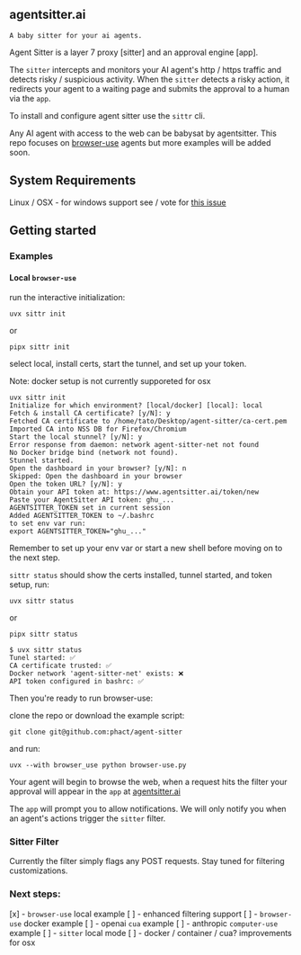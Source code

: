 ## agentsitter.ai

`A baby sitter for your ai agents.`

Agent Sitter is a layer 7 proxy [sitter] and an approval engine [app]. 

The `sitter` intercepts and monitors your AI agent's http / https traffic and detects risky / suspicious activity. When the `sitter` detects a risky action, it redirects your agent to a waiting page and submits the approval to a human via the `app`.

To install and configure agent sitter use the `sittr` cli.

Any AI agent with access to the web can be babysat by agentsitter. This repo focuses on [browser-use](https://github.com/browser-use/browser-use/) agents but more examples will be added soon.

## System Requirements

Linux / OSX - for windows support see / vote for [this issue](https://github.com/phact/agent-sitter/issues)


## Getting started

### Examples

#### Local `browser-use`

run the interactive initialization:

    uvx sittr init

or

    pipx sittr init


select local, install certs, start the tunnel, and set up your token.

Note: docker setup is not currently supporeted for osx

```
uvx sittr init
Initialize for which environment? [local/docker] [local]: local
Fetch & install CA certificate? [y/N]: y
Fetched CA certificate to /home/tato/Desktop/agent-sitter/ca-cert.pem
Imported CA into NSS DB for Firefox/Chromium
Start the local stunnel? [y/N]: y
Error response from daemon: network agent-sitter-net not found
No Docker bridge bind (network not found).
Stunnel started.
Open the dashboard in your browser? [y/N]: n
Skipped: Open the dashboard in your browser
Open the token URL? [y/N]: y
Obtain your API token at: https://www.agentsitter.ai/token/new
Paste your AgentSitter API token: ghu_...
AGENTSITTER_TOKEN set in current session
Added AGENTSITTER_TOKEN to ~/.bashrc
to set env var run:
export AGENTSITTER_TOKEN="ghu_..."
```

Remember to set up your env var or start a new shell before moving on to the next step.

`sittr status` should show the certs installed, tunnel started, and token setup, run:

    uvx sittr status

or

    pipx sittr status


```
$ uvx sittr status
Tunel started: ✅
CA certificate trusted: ✅
Docker network 'agent-sitter-net' exists: ❌
API token configured in bashrc: ✅
```

Then you're ready to run browser-use: 

clone the repo or download the example script:

    git clone git@github.com:phact/agent-sitter

and run:

    uvx --with browser_use python browser-use.py

Your agent will begin to browse the web, when a request hits the filter your approval will appear in the `app` at [agentsitter.ai](https://www.agentsitter.ai)

The `app` will prompt you to allow notifications. We will only notify you when an agent's actions trigger the `sitter` filter.

### Sitter Filter

Currently the filter simply flags any POST requests. Stay tuned for filtering customizations.

### Next steps:

[x] - `browser-use` local example
[ ] - enhanced filtering support
[ ] - `browser-use` docker example
[ ] - openai `cua` example
[ ] - anthropic `computer-use` example
[ ] - `sitter` local mode
[ ] - docker / container / cua? improvements for osx
